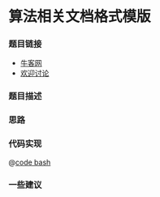 # 算法相关文档格式模版




### 题目链接

- [牛客网]()
- [欢迎讨论]()

### 题目描述


### 思路

### 代码实现


@[code bash](@code/algorithm/shell/shell-4.sh)


### 一些建议